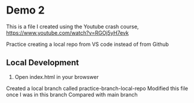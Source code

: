 # Demo 2

This is a file I created using the Youtube crash course, https://www.youtube.com/watch?v=RGOj5yH7evk

Practice creating a local repo from VS code instead of from Github

## Local Development

1. Open index.html in your browswer

Created a local branch called practice-branch-local-repo
Modified this file once I was in this branch
Compared with main branch